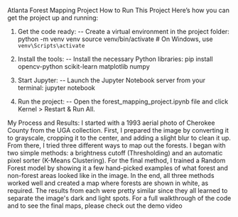 Atlanta Forest Mapping Project
How to Run This Project
Here’s how you can get the project up and running:
1. Get the code ready:
    -- Create a virtual environment in the project folder:
           python -m venv venv
           source venv/bin/activate  # On Windows, use `venv\Scripts\activate`

2. Install the tools:
    -- Install the necessary Python libraries:
           pip install opencv-python scikit-learn matplotlib numpy

3. Start Jupyter:
    -- Launch the Jupyter Notebook server from your terminal:
            jupyter notebook
4. Run the project:
    -- Open the forest_mapping_project.ipynb file and click Kernel > Restart & Run All.

My Process and Results:
    I started with a 1993 aerial photo of Cherokee County from the UGA collection. First, I prepared the image by converting it to grayscale, cropping it to the center, and adding a slight blur to clean it up.
    From there, I tried three different ways to map out the forests. I began with two simple methods: a brightness cutoff (Thresholding) and an automatic pixel sorter (K-Means Clustering). For the final method, I trained a Random Forest model by showing it a few hand-picked examples of what forest and non-forest areas looked like in the image.
    In the end, all three methods worked well and created a map where forests are shown in white, as required. The results from each were pretty similar since they all learned to separate the image's dark and light spots.
For a full walkthrough of the code and to see the final maps, please check out the demo video
